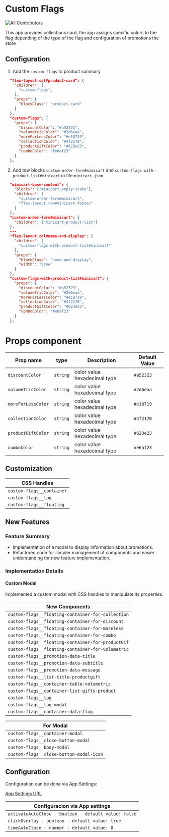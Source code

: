 # Custom Flags
[![All Contributors](https://img.shields.io/badge/all_contributors-1-orange.svg?style=flat-square)](#contributors-)

This app provides collections card, the app assigns specific colors to the flag depending of the type of the flag and configuration of promotions the store

## Configuration

1. Add the `custom-flags` to product summary

```json
  "flex-layout.col#product-card": {
    "children": [
      "custom-flags",
    ],
    "props": {
      "blockClass": "product-card"
    }
  },
  "custom-flags": {
    "props": {
      "discountColor": "#a52323",
      "volumetricColor": "#2d6eaa",
      "moreForLessColor": "#e18719",
      "collectionColor": "#4f2170",
      "productGiftColor": "#623e23",
      "comboColor": "#e6af23"
    }
  },
```

2. Add tow blocks `custom-order-form#mimicart` and `custom-flags-with-product-list#minicart` in file `minicart.json`

```json
  "minicart-base-content": {
    "blocks": ["minicart-empty-state"],
    "children": [
      "custom-order-form#mimicart",
      "flex-layout.row#minicart-footer"
    ]
  },
  "custom-order-form#mimicart": {
    "children": ["minicart-product-list"]
  },
  ---
  "flex-layout.col#name-and-display": {
    "children": [
      "custom-flags-with-product-list#minicart"
    ],
    "props": {
      "blockClass": "name-and-display",
      "width": "grow"
    }
  },
  "custom-flags-with-product-list#minicart": {
    "props": {
      "discountColor": "#a52323",
      "volumetricColor": "#2d6eaa",
      "moreForLessColor": "#e18719",
      "collectionColor": "#4f2170",
      "productGiftColor": "#623e23",
      "comboColor": "#e6af23"
    }
  },
```

# Props component

| Prop name          | type     | Description                    | Default Value   |
| ------------------ | -------- | ------------------------------ | --------------- |
| `discountColor`    | `string` | color value hexadecimal type   | `#a52323`       |
| `volumetricColor`  | `string` | color value hexadecimal type   | `#2d6eaa`       |
| `moreForLessColor` | `string` | color value hexadecimal type   | `#e18719`       |
| `collectionColor`  | `string` | color value hexadecimal type   | `#4f2170`       |
| `productGiftColor` | `string` | color value hexadecimal type   | `#623e23`       |
| `comboColor`       | `string` | color value hexadecimal type   | `#e6af23`       |


## Customization

| CSS Handles               |
| ------------------------- |
| `custom-flags__container` |
| `custom-flags__tag`       |
| `custom-flags__floating`  |

## New Features

### Feature Summary

- Implementation of a modal to display information about promotions.
- Refactored code for simpler management of components and easier understanding for new feature implementation.

### Implementation Details

#### Custom Modal

Implemented a custom modal with CSS handles to manipulate its properties.

| New Components                                      |
| --------------------------------------------------- |
| `custom-flags__floating-container-for-collection`  |
| `custom-flags__floating-container-for-discount`    |
| `custom-flags__floating-container-for-moreless`     |
| `custom-flags__floating-container-for-combo`       |
| `custom-flags__floating-container-for-productGif`   |
| `custom-flags__floating-container-for-volumetric`   |
| `custom-flags__promotion-data-title`                |
| `custom-flags__promotion-data-subtitle`             |
| `custom-flags__promotion-data-message`              |
| `custom-flags__list-title-productgift`              |
| `custom-flags__container-table-volumetric`         |
| `custom-flags__container-list-gifts-product`        |
| `custom-flags__tag`                                 |
| `custom-flags__tag-modal`                           |
| `custom-flags__container-data-flag`                 |

| For Modal                                           |
| --------------------------------------------------- |
| `custom-flags__container-modal`                     |
| `custom-flags__close-button-modal`                  |
| `custom-flags__body-modal`                          |
| `custom-flags__close-button-modal-icon`             |

## Configuration

Configuration can be done via App Settings:

[App Settings URL](https://{ws}--{vendor}.myvtex.com/admin/apps/mdlzargentina.custom-flags@1.0.1)

| Configuracion via App settings                      |
| --------------------------------------------------- |
| `activateAutoClose - boolean - default value: false`|
| `clickOverlay - boolean - default value: true`      |
| `timeAutoClose - number - default value: 0`         |
